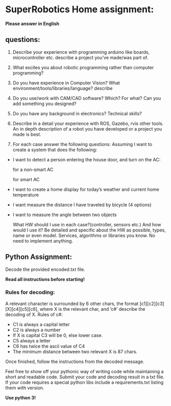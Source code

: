 # SuperRobotics Home assignment:

<strong>Please answer in English</strong>

## questions:
1. Describe your experience with programming arduino like boards, microcontroller etc. describe a project you’ve made/was part of.
2. What excites you about robotic programming rather than computer programming?
3. Do you have experience in Computer Vision? What environment/tools/libraries/language? describe
4. Do you use/work with CAM/CAD software? Which? For what? Can you add something you designed?
5. Do you have any background in electronics? Technical skills?
6. Describe in a detail your experience with ROS, Gazebo, rvis other tools. An in depth description of a robot you have developed or a project you made is best.

7. For each case answer the following questions: 
Assuming I want to create a system that does the following:
* I want to detect a person entering the house door, and turn on the AC:

    for a non-smart AC
    
    for smart AC

* I want to create a home display for today’s weather and current home temperature
* I want measure the distance I have traveled by bicycle (4 options)
* I want to measure the angle between two objects

    What HW should I use in each case?(controller, sensors etc.) And how would I use it? Be detailed and specific about the HW as possible, types, name or even model. Services, algorithms or libraries you know. 
No need to implement anything. 




## Python Assignment:

Decode the provided encoded.txt file.
 
<strong>Read all instructions before starting!</strong>

### Rules for decoding:
A relevant character is surrounded by 6 other chars, the format [c1][c2][c3][X][c4][c5][c6], where X is the relevant char, and ‘c#’ describe the decoding of X.
Rules of c#:
* C1 is always a capital letter
* C2 is always a number
* If X is capital C3 will be 0, else lower case.
* C5 always a letter
* C6 has twice the ascii value of C4
* The minimum distance between two relevant X is 87 chars.

Once finished, follow the instructions from the decoded message.

Feel free to show off your pythonic way of writing code while maintaining a short and readable code.
Submit your code and decoding result in a txt file.
If your code requires a special python libs include a requirements.txt listing them with version.

<strong>Use python 3!</strong>

